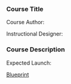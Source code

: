 ### Course Title

Course Author: 

Instructional Designer: 
### Course Description



Expected Launch: 

[Blueprint](https://docs.google.com/document/d/1scG-pQADDSebBj8Za4WFMd8VbM1huRGaN2oIVTVDK60/edit)

